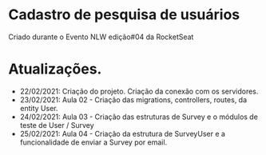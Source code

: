 # Cadastro de pesquisa de usuários

Criado durante o Evento NLW edição#04 da RocketSeat


# Atualizações.
- 22/02/2021: Criação do projeto. Criação da conexão com os servidores.
- 23/02/2021: Aula 02 - Criação das migrations, controllers, routes, da entity User.
- 24/02/2021: Aula 03 - Criação das estruturas de Survey e o módulos de teste de User / Survey
- 25/02/2021: Aula 04 - Criação da estrutura de SurveyUser e a funcionalidade de enviar a Survey por email.